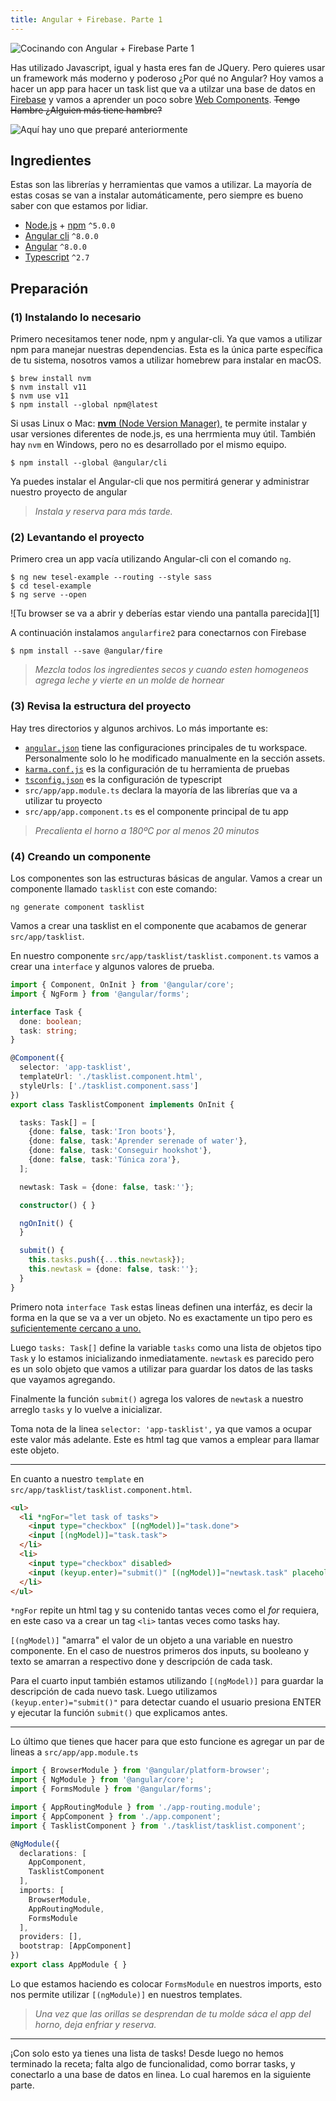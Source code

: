 ```yaml
---
title: Angular + Firebase. Parte 1
---
```

![Cocinando con Angular + Firebase Parte 1][angular_firebase_1]

Has utilizado Javascript, igual y hasta eres fan de JQuery. Pero quieres usar un framework más moderno y poderoso ¿Por qué no Angular? Hoy vamos a hacer un app para hacer un task list que va a utilzar una base de datos en [Firebase](https://firebase.google.com/) y vamos a aprender un poco sobre [Web Components](https://developer.mozilla.org/en-US/docs/Web/Web_Components). ~~Tengo Hambre ¿Alguien más tiene hambre?~~

<!--more-->

![Aquí hay uno que preparé anteriormente][tasklist]

## Ingredientes

Estas son las librerías y herramientas que vamos a utilizar. La mayoría de estas cosas se van a instalar automáticamente, pero siempre es bueno saber con que estamos por lidiar.

- [Node.js](https://nodejs.org) + [npm](https://docs.npmjs.com/cli/npm) `^5.0.0`
- [Angular cli](https://cli.angular.io/) `^8.0.0`
- [Angular](https://angular.io/) `^8.0.0`
- [Typescript](https://www.typescriptlang.org/) `^2.7`

## Preparación

### (1) Instalando lo necesario

Primero necesitamos tener node, npm y angular-cli. Ya que vamos a utilizar npm para manejar nuestras dependencias. Esta es la única parte específica de tu sistema, nosotros vamos a utilizar homebrew para instalar en macOS.

```shell
$ brew install nvm
$ nvm install v11
$ nvm use v11
$ npm install --global npm@latest
```

Si usas Linux o Mac: [**nvm** (Node Version Manager),](https://github.com/creationix/nvm) te permite instalar y usar versiones diferentes de node.js, es una herrmienta muy útil. También hay `nvm` en Windows, pero no es desarrollado por el mismo equipo.

```shell
$ npm install --global @angular/cli
```

Ya puedes instalar el Angular-cli que nos permitirá generar y administrar nuestro proyecto de angular

> _Instala y reserva para más tarde._

### (2) Levantando el proyecto

Primero crea un app vacía utilizando Angular-cli con el comando `ng`.

```shell
$ ng new tesel-example --routing --style sass
$ cd tesel-example
$ ng serve --open
```

![Tu browser se va a abrir y deberías estar viendo una pantalla parecida][1]

A continuación instalamos `angularfire2` para conectarnos con Firebase

```shell
$ npm install --save @angular/fire
```

> _Mezcla todos los ingredientes secos y cuando esten homogeneos agrega leche y vierte en un molde de hornear_

### (3) Revisa la estructura del proyecto

Hay tres directorios y algunos archivos. Lo más importante es:

- [`angular.json`](https://angular.io/guide/workspace-config) tiene las configuraciones principales de tu workspace. Personalmente solo lo he modificado manualmente en la sección assets.
- [`karma.conf.js`](https://karma-runner.github.io/) es la configuración de tu herramienta de pruebas
- [`tsconfig.json`](https://typescriptlang.org) es la configuración de typescript
- `src/app/app.module.ts` declara la mayoría de las librerías que va a utilizar tu proyecto
- `src/app/app.component.ts` es el componente principal de tu app


> _Precalienta el horno a 180ºC por al menos 20 minutos_

### (4) Creando un componente

Los componentes son las estructuras básicas de angular. Vamos a crear un componente llamado `tasklist` con este comando:

```
ng generate component tasklist
```

Vamos a crear una tasklist en el componente que acabamos de generar `src/app/tasklist`.

En nuestro componente `src/app/tasklist/tasklist.component.ts` vamos a crear una  `interface` y algunos valores de prueba.

```typescript
import { Component, OnInit } from '@angular/core';
import { NgForm } from '@angular/forms';

interface Task {
  done: boolean;
  task: string;
}

@Component({
  selector: 'app-tasklist',
  templateUrl: './tasklist.component.html',
  styleUrls: ['./tasklist.component.sass']
})
export class TasklistComponent implements OnInit {

  tasks: Task[] = [
    {done: false, task:'Iron boots'},
    {done: false, task:'Aprender serenade of water'},
    {done: false, task:'Conseguir hookshot'},
    {done: false, task:'Túnica zora'},
  ];

  newtask: Task = {done: false, task:''};

  constructor() { }

  ngOnInit() {
  }

  submit() {
    this.tasks.push({...this.newtask});
    this.newtask = {done: false, task:''};
  }
}
```

Primero nota `interface Task` estas lineas definen una interfáz, es decir la forma en la que se va a ver un objeto. No es exactamente un tipo pero es [suficientemente cercano a uno.](https://www.typescriptlang.org/docs/handbook/interfaces.html)

Luego `tasks: Task[]` define la variable `tasks` como una lista de objetos tipo `Task` y lo estamos inicializando inmediatamente. `newtask` es parecido pero es un solo objeto que vamos a utilizar para guardar los datos de las tasks que vayamos agregando.

Finalmente la función `submit()` agrega los valores de `newtask` a nuestro arreglo `tasks` y lo vuelve a inicializar.

Toma nota de la linea `selector: 'app-tasklist',` ya que vamos a ocupar este valor más adelante. Este es html tag que vamos a emplear para llamar este objeto.

-------------

En cuanto a nuestro `template` en `src/app/tasklist/tasklist.component.html`.
```html
<ul>
  <li *ngFor="let task of tasks">
    <input type="checkbox" [(ngModel)]="task.done">
    <input [(ngModel)]="task.task">
  </li>
  <li>
    <input type="checkbox" disabled>
    <input (keyup.enter)="submit()" [(ngModel)]="newtask.task" placeholder="Nuevo task">
  </li>
</ul>
```

`*ngFor` repite un html tag y su contenido tantas veces como el _for_ requiera, en este caso va a crear un tag `<li>` tantas veces como tasks hay.

`[(ngModel)]` "amarra" el valor de un objeto a una variable en nuestro componente. En el caso de nuestros primeros dos inputs, su booleano y texto se amarran a respectivo done y descripción de cada task.

Para el cuarto input también estamos utilizando `[(ngModel)]` para guardar la descripción de cada nuevo task. Luego utilizamos `(keyup.enter)="submit()"` para detectar cuando el usuario presiona ENTER y ejecutar la función `submit()` que explicamos antes.

------------

Lo último que tienes que hacer para que esto funcione es agregar un par de lineas a `src/app/app.module.ts`

```typescript
import { BrowserModule } from '@angular/platform-browser';
import { NgModule } from '@angular/core';
import { FormsModule } from '@angular/forms';

import { AppRoutingModule } from './app-routing.module';
import { AppComponent } from './app.component';
import { TasklistComponent } from './tasklist/tasklist.component';

@NgModule({
  declarations: [
    AppComponent,
    TasklistComponent
  ],
  imports: [
    BrowserModule,
    AppRoutingModule,
    FormsModule
  ],
  providers: [],
  bootstrap: [AppComponent]
})
export class AppModule { }
```

Lo que estamos haciendo es colocar `FormsModule` en nuestros imports, esto nos permite utilizar `[(ngModule)]` en nuestros templates.

> _Una vez que las orillas se desprendan de tu molde sáca el app del horno, deja enfriar y reserva._

--------

¡Con solo esto ya tienes una lista de tasks! Desde luego no hemos terminado la receta; falta algo de funcionalidad, como borrar tasks, y conectarlo a una base de datos en linea. Lo cual haremos en la siguiente parte.

[tasklist]: /assets/2019-09-27/tasklist.png
[angular_firebase_1]: /assets/2019-09-27/angular_firebase_1.jpg
